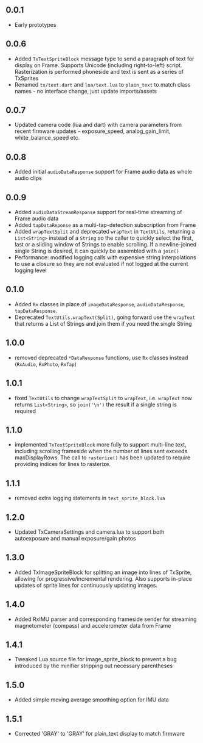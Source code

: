 ## 0.0.1

* Early prototypes

## 0.0.6

* Added `TxTextSpriteBlock` message type to send a paragraph of text for display on Frame. Supports Unicode (including right-to-left) script. Rasterization is performed phoneside and text is sent as a series of TxSprites
* Renamed `tx/text.dart` and `lua/text.lua` to `plain_text` to match class names - no interface change, just update imports/assets

## 0.0.7

* Updated camera code (lua and dart) with camera parameters from recent firmware updates - exposure_speed, analog_gain_limit, white_balance_speed etc.

## 0.0.8

* Added initial `audioDataResponse` support for Frame audio data as whole audio clips

## 0.0.9

* Added `audioDataStreamResponse` support for real-time streaming of Frame audio data
* Added `tapDataReponse` as a multi-tap-detection subscription from Frame
* Added `wrapTextSplit` and deprecated `wrapText` in `TextUtils`, returning a `List<String>` instead of a `String` so the caller to quickly select the first, last or a sliding window of Strings to enable scrolling. If a newline-joined single String is desired, it can quickly be assembled with a `join()`
* Performance: modified logging calls with expensive string interpolations to use a closure so they are not evaluated if not logged at the current logging level

## 0.1.0

* Added `Rx` classes in place of `imageDataResponse`, `audioDataResponse`, `tapDataResponse`.
* Deprecated `TextUtils.wrapText(Split)`, going forward use the `wrapText` that returns a List of Strings and join them if you need the single String

## 1.0.0

* removed deprecated `*DataResponse` functions, use `Rx` classes instead (`RxAudio`, `RxPhoto`, `RxTap`)

## 1.0.1

* fixed `TextUtils` to change `wrapTextSplit` to `wrapText`, i.e. `wrapText` now returns `List<String>`, so `join('\n')` the result if a single string is required

## 1.1.0

* implemented `TxTextSpriteBlock` more fully to support multi-line text, including scrolling frameside when the number of lines sent exceeds maxDisplayRows. The call to `rasterize()` has been updated to require providing indices for lines to rasterize.

## 1.1.1

* removed extra logging statements in `text_sprite_block.lua`

## 1.2.0

* Updated TxCameraSettings and camera.lua to support both autoexposure and manual exposure/gain photos

## 1.3.0

* Added TxImageSpriteBlock for splitting an image into lines of TxSprite, allowing for progressive/incremental rendering. Also supports in-place updates of sprite lines for continuously updating images.

## 1.4.0

* Added RxIMU parser and corresponding frameside sender for streaming magnetometer (compass) and accelerometer data from Frame

## 1.4.1

* Tweaked Lua source file for image_sprite_block to prevent a bug introduced by the minifier stripping out necessary parentheses

## 1.5.0

* Added simple moving average smoothing option for IMU data

## 1.5.1

* Corrected 'GRAY' to 'GRAY' for plain_text display to match firmware